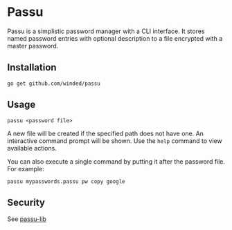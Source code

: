 # Passu

Passu is a simplistic password manager with a CLI interface. It stores named password entries with optional description to a file encrypted with a master password.

## Installation

```
go get github.com/winded/passu
```

## Usage

```
passu <password file>
```

A new file will be created if the specified path does not have one. An interactive command prompt will be shown. Use the `help` command to view available actions.

You can also execute a single command by putting it after the password file. For example:

```
passu mypasswords.passu pw copy google
```

## Security

See [passu-lib](https://github.com/Winded/passu-lib)